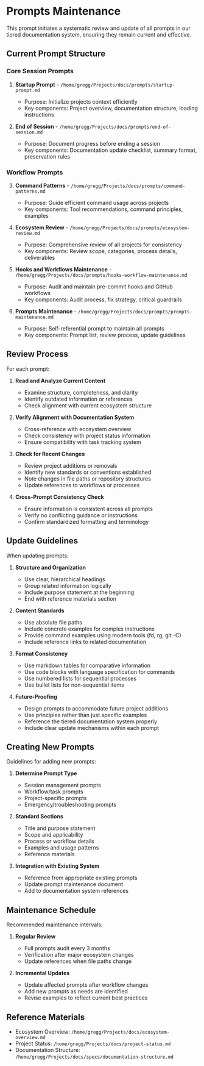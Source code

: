 # Prompts Maintenance

This prompt initiates a systematic review and update of all prompts in our tiered documentation system, ensuring they remain current and effective.

## Current Prompt Structure

### Core Session Prompts
1. **Startup Prompt** - `/home/gregg/Projects/docs/prompts/startup-prompt.md`
   - Purpose: Initialize projects context efficiently
   - Key components: Project overview, documentation structure, loading instructions

2. **End of Session** - `/home/gregg/Projects/docs/prompts/end-of-session.md`
   - Purpose: Document progress before ending a session
   - Key components: Documentation update checklist, summary format, preservation rules

### Workflow Prompts
3. **Command Patterns** - `/home/gregg/Projects/docs/prompts/command-patterns.md`
   - Purpose: Guide efficient command usage across projects
   - Key components: Tool recommendations, command principles, examples

4. **Ecosystem Review** - `/home/gregg/Projects/docs/prompts/ecosystem-review.md`
   - Purpose: Comprehensive review of all projects for consistency
   - Key components: Review scope, categories, process details, deliverables

5. **Hooks and Workflows Maintenance** - `/home/gregg/Projects/docs/prompts/hooks-workflow-maintenance.md`
   - Purpose: Audit and maintain pre-commit hooks and GitHub workflows
   - Key components: Audit process, fix strategy, critical guardrails

6. **Prompts Maintenance** - `/home/gregg/Projects/docs/prompts/prompts-maintenance.md`
   - Purpose: Self-referential prompt to maintain all prompts
   - Key components: Prompt list, review process, update guidelines

## Review Process

For each prompt:

1. **Read and Analyze Current Content**
   - Examine structure, completeness, and clarity
   - Identify outdated information or references
   - Check alignment with current ecosystem structure

2. **Verify Alignment with Documentation System**
   - Cross-reference with ecosystem overview
   - Check consistency with project status information
   - Ensure compatibility with task tracking system

3. **Check for Recent Changes**
   - Review project additions or removals
   - Identify new standards or conventions established
   - Note changes in file paths or repository structures
   - Update references to workflows or processes

4. **Cross-Prompt Consistency Check**
   - Ensure information is consistent across all prompts
   - Verify no conflicting guidance or instructions
   - Confirm standardized formatting and terminology

## Update Guidelines

When updating prompts:

1. **Structure and Organization**
   - Use clear, hierarchical headings
   - Group related information logically
   - Include purpose statement at the beginning
   - End with reference materials section

2. **Content Standards**
   - Use absolute file paths
   - Include concrete examples for complex instructions
   - Provide command examples using modern tools (fd, rg, git -C)
   - Include reference links to related documentation

3. **Format Consistency**
   - Use markdown tables for comparative information
   - Use code blocks with language specification for commands
   - Use numbered lists for sequential processes
   - Use bullet lists for non-sequential items

4. **Future-Proofing**
   - Design prompts to accommodate future project additions
   - Use principles rather than just specific examples
   - Reference the tiered documentation system properly
   - Include clear update mechanisms within each prompt

## Creating New Prompts

Guidelines for adding new prompts:

1. **Determine Prompt Type**
   - Session management prompts
   - Workflow/task prompts
   - Project-specific prompts
   - Emergency/troubleshooting prompts

2. **Standard Sections**
   - Title and purpose statement
   - Scope and applicability
   - Process or workflow details
   - Examples and usage patterns
   - Reference materials

3. **Integration with Existing System**
   - Reference from appropriate existing prompts
   - Update prompt maintenance document
   - Add to documentation system references

## Maintenance Schedule

Recommended maintenance intervals:

1. **Regular Review**
   - Full prompts audit every 3 months
   - Verification after major ecosystem changes
   - Update references when file paths change

2. **Incremental Updates**
   - Update affected prompts after workflow changes
   - Add new prompts as needs are identified
   - Revise examples to reflect current best practices

## Reference Materials

- Ecosystem Overview: `/home/gregg/Projects/docs/ecosystem-overview.md`
- Project Status: `/home/gregg/Projects/docs/project-status.md`
- Documentation Structure: `/home/gregg/Projects/docs/specs/documentation-structure.md`